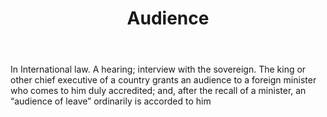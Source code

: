 ---
title: Audience
permalink: "/definitions/audience.html"
body: In International law. A hearing; interview with the sovereign. The king or other
  chief executive of a country grants an audience to a foreign minister who comes
  to him duly accredited; and, after the recall of a minister, an “audience of leave”
  ordinarily is accorded to him
published_at: '2018-07-07'
layout: post
---